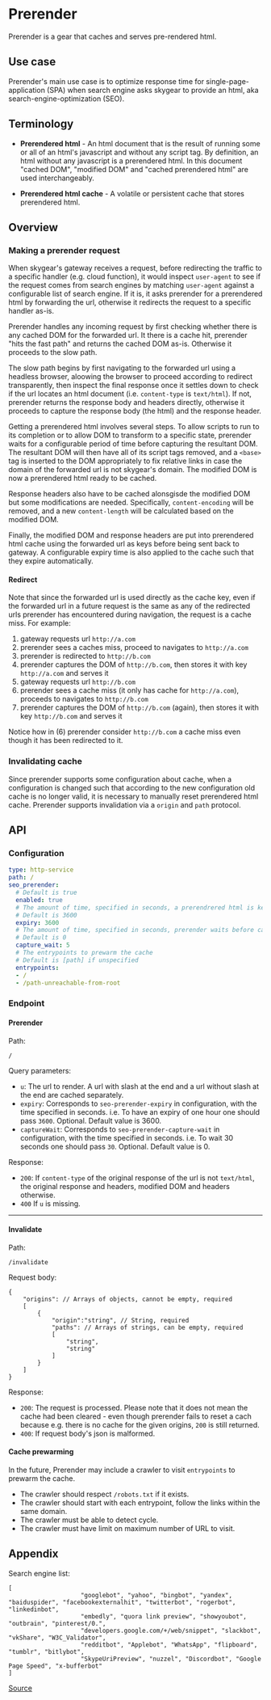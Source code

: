 # Prerender

Prerender is a gear that caches and serves pre-rendered html.

## Use case

Prerender's main use case is to optimize response time for single-page-application (SPA) when search engine asks skygear to provide an html, aka search-engine-optimization (SEO).

## Terminology

- **Prerendered html** - An html document that is the result of running some or all of an html's javascript and without any script tag. By definition, an html without any javascript is a prerendered html. In this document "cached DOM", "modified DOM" and "cached prerendered html" are used interchangeably.

- **Prerendered html cache** - A volatile or persistent cache that stores prerendered html.

## Overview

### Making a prerender request

When skygear's gateway receives a request, before redirecting the traffic to a specific handler (e.g. cloud function), it would inspect `user-agent` to see if the request comes from search engines by matching `user-agent` against a configurable list of search engine. If it is, it asks prerender for a prerendered html by forwarding the url, otherwise it redirects the request to a specific handler as-is.

Prerender handles any incoming request by first checking whether there is any cached DOM for the forwarded url. It there is a cache hit, prerender "hits the fast path" and returns the cached DOM as-is. Otherwise it proceeds to the slow path.
    
The slow path begins by first navigating to the forwarded url using a headless browser, aloowing the browser to proceed according to redirect transparently, then inspect the final response once it settles down to check if the url locates an html document (i.e. `content-type` is `text/html`). If not, prerender returns the response body and headers directly, otherwise it proceeds to capture the response body (the html) and the response header.

Getting a prerendered html involves several steps. To allow scripts to run to its completion or to allow DOM to transform to a specific state, prerender waits for a configurable period of time before capturing the resultant DOM. The resultant DOM will then have all of its script tags removed, and a `<base>` tag is inserted to the DOM appropriately to fix relative links in case the domain of the forwarded url is not skygear's domain. The modified DOM is now a prerendered html ready to be cached.

Response headers also have to be cached alonsgisde the modified DOM but some modifications are needed. Specifically, `content-encoding` will be removed, and a new `content-length` will be calculated based on the modified DOM.

Finally, the modified DOM and response headers are put into prerendered html cache using the forwarded url as keys before being sent back to gateway. A configurable expiry time is also applied to the cache such that they expire automatically.

#### Redirect

Note that since the forwarded url is used directly as the cache key, even if the forwarded url in a future request is the same as any of the redirected urls prerender has encountered during navigation, the request is a cache miss. For example:

1. gateway requests url `http://a.com`
2. prerender sees a caches miss, proceed to navigates to `http://a.com`
3. prerender is redirected to `http://b.com`
4. prerender captures the DOM of `http://b.com`, then stores it with key `http://a.com` and serves it
5. gateway requests url `http://b.com`
6. prerender sees a cache miss (it only has cache for `http://a.com`), proceeds to navigates to `http://b.com`
7. prerender captures the DOM of `http://b.com` (again), then stores it with key `http://b.com` and serves it

Notice how in (6) prerender consider `http://b.com` a cache miss even though it has been redirected to it.

### Invalidating cache

Since prerender supports some configuration about cache, when a configuration is changed such that according to the new configuration old cache is no longer valid, it is necessary to manually reset prerendered html cache. Prerender supports invalidation via a `origin` and `path` protocol.

## API

### Configuration

```yaml
type: http-service
path: /
seo_prerender:
  # Default is true
  enabled: true
  # The amount of time, specified in seconds, a prerendrered html is kept in cache.
  # Default is 3600
  expiry: 3600
  # The amount of time, specified in seconds, prerender waits before capturing DOM such that javascript, etc can have time to run.
  # Default is 0
  capture_wait: 5
  # The entrypoints to prewarm the cache
  # Default is [path] if unspecified
  entrypoints:
  - /
  - /path-unreachable-from-root
```

### Endpoint

#### Prerender

Path:

`/`

Query parameters:

- `u`: The url to render. A url with slash at the end and a url without slash at the end are cached separately.
- `expiry`: Corresponds to `seo-prerender-expiry` in configuration, with the time specified in seconds. i.e. To have an expiry of one hour one should pass `3600`. Optional. Default value is 3600.
- `captureWait`: Corresponds to `seo-prerender-capture-wait` in configuration, with the time specified in seconds. i.e. To wait 30 seconds one should pass `30`. Optional. Default value is 0.

Response:

- `200`: If `content-type` of the original response of the url is not `text/html`, the original response and headers, modified DOM and headers otherwise.
- `400` If `u` is missing.

---
#### Invalidate

Path:

`/invalidate`

Request body:
```
{
    "origins": // Arrays of objects, cannot be empty, required
    [
        {
            "origin":"string", // String, required
            "paths": // Arrays of strings, can be empty, required
            [
                "string",
                "string"
            ]
        }
    ]
}
```
Response:
- `200`: The request is processed. Please note that it does not mean the cache had been cleared - even though prerender fails to reset a cach because e.g. there is no cache for the given origins, `200` is still returned.
- `400`: If request body's json is malformed.

#### Cache prewarming

In the future, Prerender may include a crawler to visit `entrypoints` to prewarm the cache.

- The crawler should respect `/robots.txt` if it exists.
- The crawler should start with each entrypoint, follow the links within the same domain.
- The crawler must be able to detect cycle.
- The crawler must have limit on maximum number of URL to visit.

## Appendix

Search engine list:
```
[
                    "googlebot", "yahoo", "bingbot", "yandex", "baiduspider", "facebookexternalhit", "twitterbot", "rogerbot", "linkedinbot", 
                    "embedly", "quora link preview", "showyoubot", "outbrain", "pinterest/0.", 
                    "developers.google.com/+/web/snippet", "slackbot", "vkShare", "W3C_Validator", 
                    "redditbot", "Applebot", "WhatsApp", "flipboard", "tumblr", "bitlybot", 
                    "SkypeUriPreview", "nuzzel", "Discordbot", "Google Page Speed", "x-bufferbot"
]
```
[Source](https://github.com/greengerong/Prerender_asp_mvc/blob/master/Prerender.io/PrerenderModule.cs)